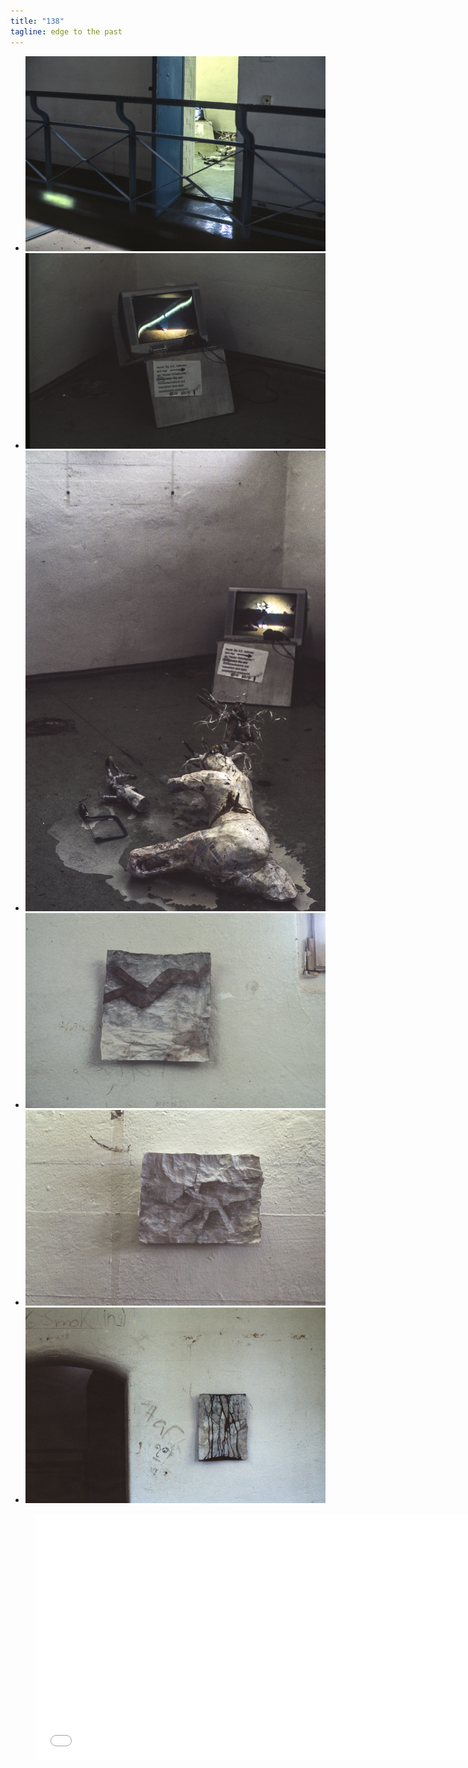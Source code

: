 ```yaml
---
title: "138"
tagline: edge to the past
---
```



 -  ![bild](2015-06-23-0016.JPG)
 -  ![bild](2015-06-23-0015.JPG)
 -  ![bild](2015-06-23-0005.JPG)
 -  ![bild](2015-06-23-0012.JPG)
 -  ![bild](2015-06-23-0007.JPG)
 -  ![bild](2015-06-23-0008.JPG)
 
 <figure class="video">
<iframe width="700" height="394" src="//www.youtube-nocookie.com/embed/UGDmV3NWu38?version=3&loop=1&playlist=UGDmV3NWu38&rel=0&autohide=1&autoplay=1&controls=0&modestbranding=1&showinfo=0&theme=light" allowfullscreen="allowfullscreen" style="border:none"></iframe>
</figure>
